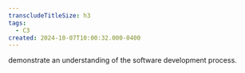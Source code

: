 ```yaml
---
transcludeTitleSize: h3
tags:
  - C3
created: 2024-10-07T10:00:32.000-0400
---
```

demonstrate an understanding of the software development process.